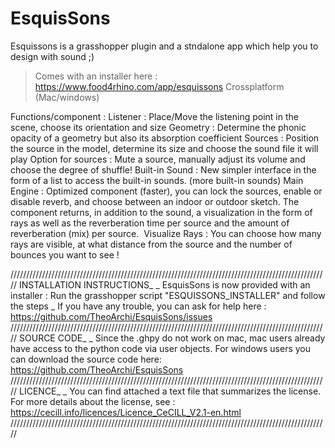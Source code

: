 # EsquisSons
Esquissons is a grasshopper plugin and a stndalone app which help you to design with sound ;)

> Comes with an installer here : https://www.food4rhino.com/app/esquissons
> Crossplatform (Mac/windows) 

Functions/component :
Listener : Place/Move the listening point in the scene, choose its orientation and size
Geometry : Determine the phonic opacity of a geometry but also its absorption coefficient
Sources : Position the source in the model, determine its size and choose the sound file it will play
Option for sources : Mute a source, manually adjust its volume and choose the degree of shuffle!
Built-in Sound : New simpler interface in the form of a list to access the built-in sounds. (more built-in sounds)
Main Engine : Optimized component (faster), you can lock the sources, enable or disable reverb, and choose between an indoor or outdoor sketch. The component returns, in addition to the sound, a visualization in the form of rays as well as the reverberation time per source and the amount of reverberation (mix) per source. 
Visualize Rays : You can choose how many rays are visible, at what distance from the source and the number of bounces you want to see !

/////////////////////////////////////////////////////////////////////////////////////////////////////
INSTALLATION INSTRUCTIONS_
_
EsquisSons is now provided with an installer : 
Run the grasshopper script "ESQUISSONS_INSTALLER" and follow the steps
_
If you have any trouble, you can ask for help here :
https://github.com/TheoArchi/EsquisSons/issues
/////////////////////////////////////////////////////////////////////////////////////////////////////
SOURCE CODE_ 
_
Since the .ghpy do not work on mac, mac users already have access to the python code via user objects.
For windows users you can download the source code here:
https://github.com/TheoArchi/EsquisSons
/////////////////////////////////////////////////////////////////////////////////////////////////////
LICENCE_ 
_
You can find attached a text file that summarizes the license. 
For more details about the license, see :
https://cecill.info/licences/Licence_CeCILL_V2.1-en.html 
/////////////////////////////////////////////////////////////////////////////////////////////////////

